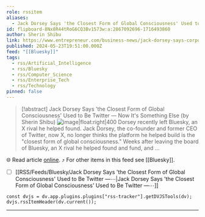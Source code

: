 ```yaml
---
role: rssitem
aliases:
  - Jack Dorsey Says 'the Closest Form of Global Consciousness' Used to Be Twitter — Now It's Something Else
id: flipboard-8Nx8R44tRoG6CQ3Bv1573w:a:2867092696-1716493860
author: Sherin Shibu
link: https://www.entrepreneur.com/business-news/jack-dorsey-says-corporate-ai-has-surpassed-twitter-x/474595
published: 2024-05-23T19:51:00.000Z
feed: "[[Bluesky]]"
tags:
  - rss/Artificial_Intelligence
  - rss/Bluesky
  - rss/Computer_Science
  - rss/Enterprise_Tech
  - rss/Technology
pinned: false
---
```


> [!abstract] Jack Dorsey Says 'the Closest Form of Global Consciousness' Used to Be Twitter — Now It's Something Else (by Sherin Shibu)
> ![image|float:right|400](https://ic-cdn.flipboard.com/entrepreneur.com/91d2cd6af4c2b6cc9bf09afc68c36e21a40755ca/_xlarge.jpeg) Dorsey recently left Bluesky, an X rival he helped found. Jack Dorsey, the co-founder and former CEO of Twitter, now X, no longer thinks the platform he helped build is the "closest form of global consciousness." Weeks after leaving the board of Bluesky, an X rival he helped found and fund, and …

🌐 Read article [online](https://www.entrepreneur.com/business-news/jack-dorsey-says-corporate-ai-has-surpassed-twitter-x/474595). ⤴ For other items in this feed see [[Bluesky]].

- [ ] [[RSS/Feeds/Bluesky/Jack Dorsey Says 'the Closest Form of Global Consciousness' Used to Be Twitter —⋯|Jack Dorsey Says 'the Closest Form of Global Consciousness' Used to Be Twitter —⋯]]

~~~dataviewjs
const dvjs = dv.app.plugins.plugins["rss-tracker"].getDVJSTools(dv);
dvjs.rssItemHeader(dv.current());
~~~

- - -

